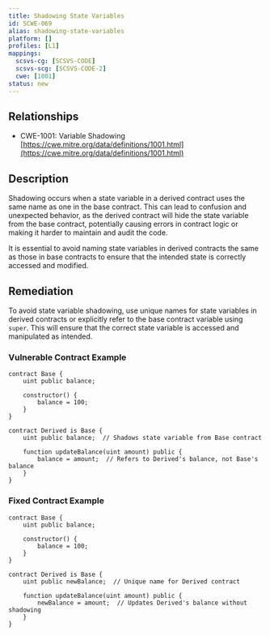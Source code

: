 ```yaml
---
title: Shadowing State Variables
id: SCWE-069
alias: shadowing-state-variables
platform: []
profiles: [L1]
mappings:
  scsvs-cg: [SCSVS-CODE]
  scsvs-scg: [SCSVS-CODE-2]
  cwe: [1001]
status: new
---
```


## Relationships  
- CWE-1001: Variable Shadowing  
  [https://cwe.mitre.org/data/definitions/1001.html](https://cwe.mitre.org/data/definitions/1001.html)  

## Description
Shadowing occurs when a state variable in a derived contract uses the same name as one in the base contract. This can lead to confusion and unexpected behavior, as the derived contract will hide the state variable from the base contract, potentially causing errors in contract logic or making it harder to maintain and audit the code.

It is essential to avoid naming state variables in derived contracts the same as those in base contracts to ensure that the intended state is correctly accessed and modified.

## Remediation
To avoid state variable shadowing, use unique names for state variables in derived contracts or explicitly refer to the base contract variable using `super`. This will ensure that the correct state variable is accessed and manipulated as intended.

### Vulnerable Contract Example
```solidity
contract Base {
    uint public balance;

    constructor() {
        balance = 100;
    }
}

contract Derived is Base {
    uint public balance;  // Shadows state variable from Base contract

    function updateBalance(uint amount) public {
        balance = amount;  // Refers to Derived's balance, not Base's balance
    }
}
```

### Fixed Contract Example
```solidity
contract Base {
    uint public balance;

    constructor() {
        balance = 100;
    }
}

contract Derived is Base {
    uint public newBalance;  // Unique name for Derived contract

    function updateBalance(uint amount) public {
        newBalance = amount;  // Updates Derived's balance without shadowing
    }
}
```